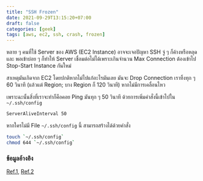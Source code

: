 ```yaml
---
title: "SSH Frozen"
date: 2021-09-29T13:15:20+07:00
draft: false
categories: [geek]
tags: [aws, ec2, ssh, crash, frozen]
---
```


หลาย ๆ คนที่ใช้ Server ของ AWS (EC2 Instance) อาจจะเจอปัญหา SSH จู่ ๆ ก็ค้างหรือหลุด และ พอเข้าบ่อย ๆ ก็ทำให้ Server เชื่อมต่อไม่ได้เพราะเกินจำนวน Max Connection ต้องเข้าไป Stop-Start Instance กันใหม่ <!--more-->

สาเหตุมันเกิดจาก EC2 โดยปกติหากไม่ไปแก้อะไรมันเลย มันจะ Drop Connection เราทิ้งทุก ๆ 60 วินาที (แล้วแต่ Region; บาง Region ก็ 120 วินาที) หากไม่มีการเคลื่อนไหว

เพราะฉะนั้นสิ่งที่เราจะทำก็คือคอย Ping มันทุก ๆ 50 วินาที ด้วยการเพิ่มคำสั่งนี้เข้าไปใน `~/.ssh/config`

```bash
ServerAliveInterval 50
```

หากใครไม่มี File `~/.ssh/config` นี้ สามารถสร้างได้ด้วยคำสั่ง

```bash
touch `~/.ssh/config`
chmod 644 `~/.ssh/config`
```

### ข้อมูลอ้างอิง

[Ref.1](https://stackoverflow.com/questions/7210011/amazon-ec2-ssh-timeout-due-inactivity), [Ref.2](https://unix.stackexchange.com/questions/3026/what-do-options-serveraliveinterval-and-clientaliveinterval-in-sshd-config-d)

